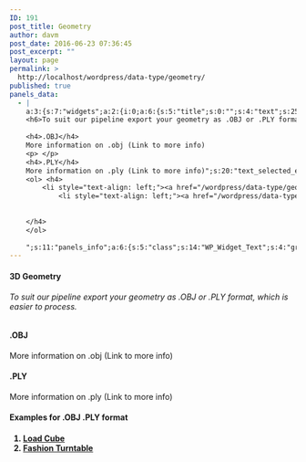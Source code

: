 ```yaml
---
ID: 191
post_title: Geometry
author: davm
post_date: 2016-06-23 07:36:45
post_excerpt: ""
layout: page
permalink: >
  http://localhost/wordpress/data-type/geometry/
published: true
panels_data:
  - |
    a:3:{s:7:"widgets";a:2:{i:0;a:6:{s:5:"title";s:0:"";s:4:"text";s:251:"<h4>3D Geometry</h4>
    <h6>To suit our pipeline export your geometry as .OBJ or .PLY format, which is easier to process.</h6>
    
    <h4>.OBJ</h4>
    More information on .obj (Link to more info)
    <p> </p>
    <h4>.PLY</h4>
    More information on .ply (Link to more info)";s:20:"text_selected_editor";s:4:"html";s:5:"autop";b:1;s:12:"_sow_form_id";s:13:"576b50e9e742b";s:11:"panels_info";a:7:{s:5:"class";s:31:"SiteOrigin_Widget_Editor_Widget";s:3:"raw";b:0;s:4:"grid";i:0;s:4:"cell";i:0;s:2:"id";i:0;s:9:"widget_id";s:36:"8b5b839d-c278-4aee-964d-8150c606f6ce";s:5:"style";a:3:{s:7:"padding";s:3:"0px";s:10:"background";s:7:"#ffffff";s:18:"background_display";s:4:"tile";}}}i:1;a:4:{s:5:"title";s:0:"";s:4:"text";s:327:"<h4>Examples for .OBJ .PLY format</h4>
    <ol> <h4>
     	<li style="text-align: left;"><a href="/wordpress/data-type/geometry/load-box01/"><strong>Load Cube </strong></a></li>
            <li style="text-align: left;"><a href="/wordpress/data-type/geometry/fashion-turntable/"><strong>Fashion Turntable</strong></a></li>
     
    
    </h4>
    </ol>
    
    ";s:11:"panels_info";a:6:{s:5:"class";s:14:"WP_Widget_Text";s:4:"grid";i:0;s:4:"cell";i:1;s:2:"id";i:1;s:9:"widget_id";s:36:"ed43f00c-7d14-47dc-9eda-dab0a8be22bd";s:5:"style";a:2:{s:27:"background_image_attachment";b:0;s:18:"background_display";s:4:"tile";}}s:6:"filter";b:0;}}s:5:"grids";a:1:{i:0;a:2:{s:5:"cells";i:2;s:5:"style";a:4:{s:7:"padding";s:3:"0px";s:5:"align";s:0:"";s:11:"row_stretch";s:4:"full";s:14:"column_padding";s:0:"";}}}s:10:"grid_cells";a:2:{i:0;a:2:{s:4:"grid";i:0;s:6:"weight";d:0.5;}i:1;a:2:{s:4:"grid";i:0;s:6:"weight";d:0.5;}}}
---
```

<h4>3D Geometry</h4>
<h6>To suit our pipeline export your geometry as .OBJ or .PLY format, which is easier to process.</h6>
<h4>.OBJ</h4>
<p>More information on .obj (Link to more info)</p>
<h4>.PLY</h4>
<p>More information on .ply (Link to more info)</p>
<h4>Examples for .OBJ .PLY format</h4>
<ol> <h4>
<li style="text-align: left;"><a href="/wordpress/data-type/geometry/load-box01/"><strong>Load Cube </strong></a></li>
<li style="text-align: left;"><a href="/wordpress/data-type/geometry/fashion-turntable/"><strong>Fashion Turntable</strong></a></li>
</h4>
</ol>